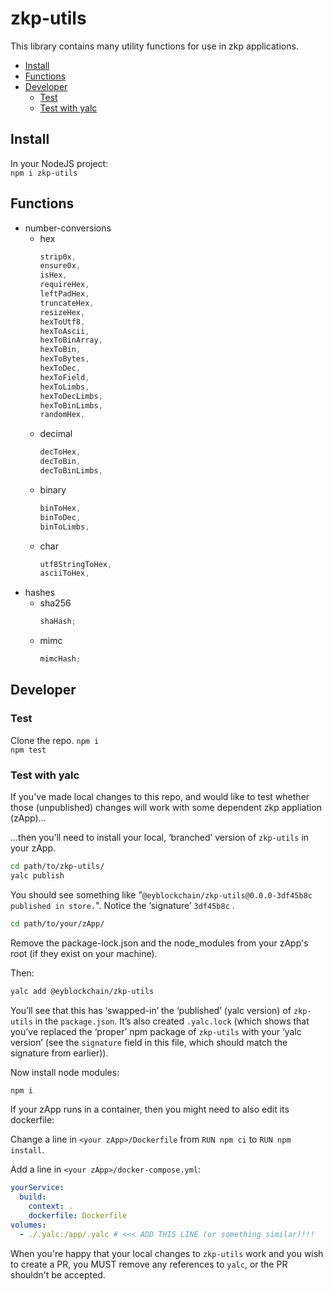 # zkp-utils

This library contains many utility functions for use in zkp applications.

<!-- START doctoc generated TOC please keep comment here to allow auto update -->
<!-- DON'T EDIT THIS SECTION, INSTEAD RE-RUN doctoc TO UPDATE -->


- [Install](#install)
- [Functions](#functions)
- [Developer](#developer)
  - [Test](#test)
  - [Test with yalc](#test-with-yalc)

<!-- END doctoc generated TOC please keep comment here to allow auto update -->

## Install

In your NodeJS project:  
`npm i zkp-utils`

## Functions

- number-conversions
  - hex
    ```js
    strip0x,
    ensure0x,
    isHex,
    requireHex,
    leftPadHex,
    truncateHex,
    resizeHex,
    hexToUtf8,
    hexToAscii,
    hexToBinArray,
    hexToBin,
    hexToBytes,
    hexToDec,
    hexToField,
    hexToLimbs,
    hexToDecLimbs,
    hexToBinLimbs,
    randomHex,
    ```
  - decimal
    ```js
    decToHex,
    decToBin,
    decToBinLimbs,
    ```
  - binary
    ```js
    binToHex,
    binToDec,
    binToLimbs,
    ```
  - char
    ```js
    utf8StringToHex,
    asciiToHex,
    ```
- hashes
  - sha256
    ```js
    shaHash;
    ```
  - mimc
    ```js
    mimcHash;
    ```

## Developer

### Test

Clone the repo. `npm i`  
`npm test`

### Test with yalc

If you've made local changes to this repo, and would like to test whether those (unpublished) changes will work with some dependent zkp appliation (zApp)...

...then you’ll need to install your local, ‘branched’ version of `zkp-utils` in your zApp.

```sh
cd path/to/zkp-utils/
yalc publish
```

You should see something like "`@eyblockchain/zkp-utils@0.0.0-3df45b8c published in store.`". Notice the ‘signature’ `3df45b8c` .

```sh
cd path/to/your/zApp/
```

Remove the package-lock.json and the node_modules from your zApp's root (if they exist on your machine).

Then:

```sh
yalc add @eyblockchain/zkp-utils
```

You’ll see that this has ‘swapped-in’ the ‘published’ (yalc version) of `zkp-utils` in the `package.json`. It’s also created `.yalc.lock` (which shows that you’ve replaced the ‘proper’ npm package of `zkp-utils` with your ‘yalc version’ (see the `signature` field in this file, which should match the signature from earlier)).

Now install node modules:

```sh
npm i
```

If your zApp runs in a container, then you might need to also edit its dockerfile:

Change a line in `<your zApp>/Dockerfile` from `RUN npm ci` to `RUN npm install`.

Add a line in `<your zApp>/docker-compose.yml`:

```yaml
yourService:
  build:
    context: .
    dockerfile: Dockerfile
volumes:
  - ./.yalc:/app/.yalc # <<< ADD THIS LINE (or something similar)!!!
```

When you're happy that your local changes to `zkp-utils` work and you wish to create a PR, you MUST remove any references to `yalc`, or the PR shouldn't be accepted.
